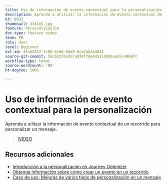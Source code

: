 ```yaml
---
title: Uso de información de evento contextual para la personalización
description: Aprenda a utilizar la información de evento contextual de un recorrido para personalizar un mensaje.
kt: 8032
thumbnail: 334165.jpg
feature: Personalización
doc-type: feature video
team: PM
role: User
level: Beginner
exl-id: 45cb2057-fc8d-4c66-9da8-0ce7ab3a4033
source-git-commit: 55cb22765457ad34f7deb45114d06aaa5c4466fc
workflow-type: tm+mt
source-wordcount: '95'
ht-degree: 100%

---
```


# Uso de información de evento contextual para la personalización

Aprenda a utilizar la información de evento contextual de un recorrido para personalizar un mensaje.

>[!VIDEO](https://video.tv.adobe.com/v/334165?quality=12)

## Recursos adicionales

* [Introducción a la personalización en Journey Optimizer](https://experienceleague.adobe.com/docs/journey-optimizer/using/create-messages/personalization/personalize.html?lang=es)
* [Obtenga información sobre cómo crear un evento en un recorrido](https://experienceleague.adobe.com/docs/journey-optimizer/using/get-started/configure-journeys/events-journeys/unitary-events/about-creating.html?lang=es)
* [Caso de uso: Mejoras de varios tipos de personalización en un mensaje](https://experienceleague.adobe.com/docs/journey-optimizer/using/create-messages/personalization/personalization-use-case.html?lang=es)
